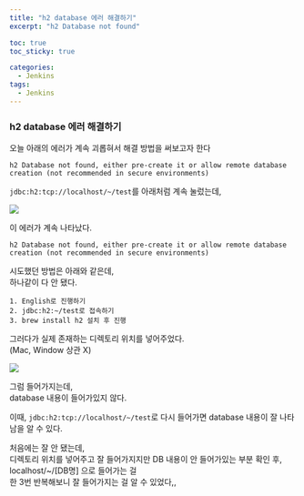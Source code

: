 ```yaml
---
title: "h2 database 에러 해결하기"
excerpt: "h2 Database not found"

toc: true
toc_sticky: true

categories:
  - Jenkins
tags:
  - Jenkins
---
```


### h2 database 에러 해결하기

오늘 아래의 에러가 계속 괴롭혀서 해결 방법을 써보고자 한다

```
h2 Database not found, either pre-create it or allow remote database creation (not recommended in secure environments)
```

`jdbc:h2:tcp://localhost/~/test`를 아래처럼 계속 눌렀는데,

<img src="https://user-images.githubusercontent.com/46602874/133929365-4d959b70-657d-4e6c-ae54-6fb276123e74.png">

이 에러가 계속 나타났다.

```
h2 Database not found, either pre-create it or allow remote database creation (not recommended in secure environments)
```

시도했던 방법은 아래와 같은데,  
하나같이 다 안 됐다.

```
1. English로 진행하기
2. jdbc:h2:~/test로 접속하기
3. brew install h2 설치 후 진행
```

그러다가 실제 존재하는 디렉토리 위치를 넣어주었다.  
(Mac, Window 상관 X)

<img src="https://user-images.githubusercontent.com/46602874/133929434-6e7cb778-aec9-4fbf-8eee-ea4a62e81227.png">

그럼 들어가지는데,  
database 내용이 들어가있지 않다.

이때,
`jdbc:h2:tcp://localhost/~/test`로 다시 들어가면
database 내용이 잘 나타남을 알 수 있다.

처음에는 잘 안 됐는데,  
디렉토리 위치를 넣어주고 잘 들어가지지만 DB 내용이 안 들어가있는 부분 확인 후,  
localhost/~/[DB명] 으로 들어가는 걸  
한 3번 반복해보니 잘 들어가지는 걸 알 수 있었다,,
